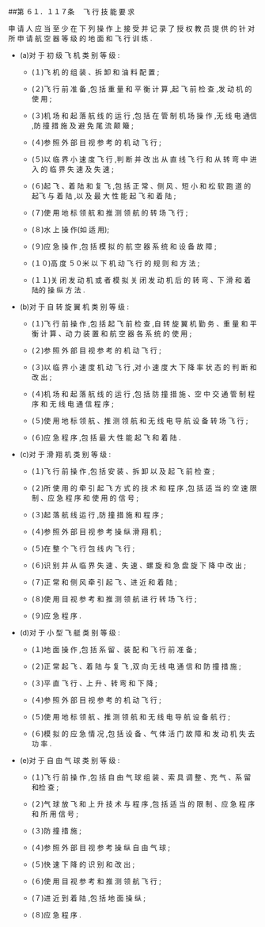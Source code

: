 ##第 ６１．１１７条 　飞 行 技 能 要 求

申 请 人 应 当 至 少 在 下 列 操 作 上 接 受 并 记 录 了 授 权 教 员 提 供 的 针 对 所 申 请 航 空 器 等 级 的 地 面 和 飞 行 训 练 .

- (a)对 于 初 级 飞 机 类 别 等 级 : 

  + (１)飞 机 的 组 装 、拆 卸 和 油 料 配 置 ; 

  + (２)飞 行 前 准 备 ,包 括 重 量 和 平 衡 计 算 ,起 飞 前 检 查 ,发 动 机 的使 用 ; 

  + (３)机 场 和 起 落 航 线 的 运 行 ,包 括 在 管 制 机 场 操 作 ,无 线 电 通信 ,防 撞 措 施 及 避 免 尾 流 颠 簸 ;

  + (４)参 照 外 部 目 视 参 考 的 机 动 飞 行 ; 

  + (５)以 临 界 小 速 度 飞 行 ,判 断 并 改 出 从 直 线 飞 行 和 从 转 弯 中 进入 的 临 界 失 速 及 失 速 ; 

  + (６)起 飞 、着 陆 和 复 飞 ,包 括 正 常 、侧 风 、短 小 和 松 软 跑 道 的 起飞 与 着 陆 ,以 及 最 大 性 能 起 飞 和 着 陆 ;

  + (７)使 用 地 标 领 航 和 推 测 领 航 的 转 场 飞 行 ;

  + (８)水 上 操 作(如 适 用);

  + (９)应 急 操 作 ,包 括 模 拟 的 航 空 器 系 统 和 设 备 故 障 ; 

  + (１０)高 度 ５０米 以 下 机 动 飞 行 的 规 则 和 方 法 ;

  + (１１)关 闭 发 动 机 或 者 模 拟 关 闭 发 动 机 后 的 转 弯 、下 滑 和 着 陆的 操 纵 方 法 . 

- (b)对 于 自 转 旋 翼 机 类 别 等 级 : 

  + (１)飞 行 前 操 作 ,包 括 起 飞 前 检 查 ,自 转 旋 翼 机 勤 务 、重 量 和 平衡 计 算 、动 力 装 置 和 航 空 器 各 系 统 的 使 用 ;

  + (２)参 照 外 部 目 视 参 考 的 机 动 飞 行 ; 

  + (３)以 临 界 小 速 度 机 动 飞 行 ,对 小 速 度 大 下 降 率 状 态 的 判 断 和改 出 ; 

  + (４)机 场 和 起 落 航 线 的 运 行 ,包 括 防 撞 措 施 、空 中 交 通 管 制 程序 和 无 线 电 通 信 程 序 ; 

  + (５)使 用 地 标 领 航 、推 测 领 航 和 无 线 电 导 航 设 备 转 场 飞 行 ; 

  + (６)应 急 程 序 ,包 括 最 大 性 能 起 飞 和 着 陆 . 

- (c)对 于 滑 翔 机 类 别 等 级 :

  + (１)飞 行 前 操 作 ,包 括 安 装 、拆 卸 以 及 起 飞 前 检 查 ;

  + (２)所 使 用 的 牵 引 起 飞 方 式 的 技 术 和 程 序 ,包 括 适 当 的 空 速 限制 、应 急 程 序 和 使 用 的 信 号 ;

  + (３)起 落 航 线 运 行 ,防 撞 措 施 和 程 序 ; 

  + (４)参 照 外 部 目 视 参 考 操 纵 滑 翔 机 ;

  + (５)在 整 个 飞 行 包 线 内 飞 行 ;

  + (６)识 别 并 从 临 界 失 速 、失 速 、螺 旋 和 急 盘 旋 下 降 中 改 出 ; 

  + (７)正 常 和 侧 风 牵 引 起 飞 、进 近 和 着 陆 ; 

  + (８)使 用 目 视 参 考 和 推 测 领 航 进 行 转 场 飞 行 ; 

  + (９)应 急 程 序 .

- (d)对 于 小 型 飞 艇 类 别 等 级 : 

  + (１)地 面 操 作 ,包 括 系 留 、装 配 和 飞 行 前 准 备 ; 

  + (２)正 常 起 飞 、着 陆 与 复 飞 ,双 向 无 线 电 通 信 和 防 撞 措 施 ;

  + (３)平 直 飞 行 、上 升 、转 弯 和 下 降 ;

  + (４)参 照 外 部 目 视 参 考 的 机 动 飞 行 ;

  + (５)使 用 地 标 领 航 、推 测 领 航 和 无 线 电 导 航 设 备 航 行 ;

  + (６)模 拟 的 应 急 情 况 ,包 括 设 备 、气 体 活 门 故 障 和 发 动 机 失 去功 率 .

- (e)对 于 自 由 气 球 类 别 等 级 :

  + (１)飞 行 前 操 作 ,包 括 自 由 气 球 组 装 、索 具 调 整 、充 气 、系 留 和检 查 ;

  + (２)气 球 放 飞 和 上 升 技 术 与 程 序 ,包 括 适 当 的 限 制 、应 急 程 序和 所 用 信 号 ; 

  + (３)防 撞 措 施 ; 

  + (４)参 照 外 部 目 视 参 考 操 纵 自 由 气 球 ; 

  + (５)快 速 下 降 的 识 别 和 改 出 ; 

  + (６)使 用 目 视 参 考 和 推 测 领 航 飞 行 ;

  + (７)进 近 到 着 陆 ,包 括 地 面 操 纵 ;

  + (８)应 急 程 序 .
